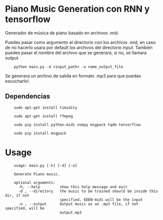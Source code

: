 # Piano Music Generation con RNN y tensorflow

Generador de música de piano basado en archivos .mid.

Puedes pasar como argumento el directorio con los archivos .mid, en caso de no hacerlo usara por default los archivos del directorio _input_. También puedes pasar el nombre del archivo que se generará, si no, se llamara output.

```
    python main.py -d <input_path> -o name_output_file
```
Se generara un archivo de salida en formato .mp3 para que puedas escucharlo!.

## Dependencias
```
    sudo apt-get install timidity

    sudo apt-get install ffmpeg

    sudo pip install python-midi numpy msgpack tqdm tensorflow

    sudo pip install msgpack
```    
# Usage
```
    usage: main.py [-h] [-d] [-o]

    Generate Piano music.

    optional arguments:
      -h, --help         show this help message and exit
      -d , --directory   the music to be trained should be inside this dir, if not
                         specified, EDEN-midi will be the input
      -o , --output      Output music as an .mp3 file, if not specified, will be
                         output.mp3
```
